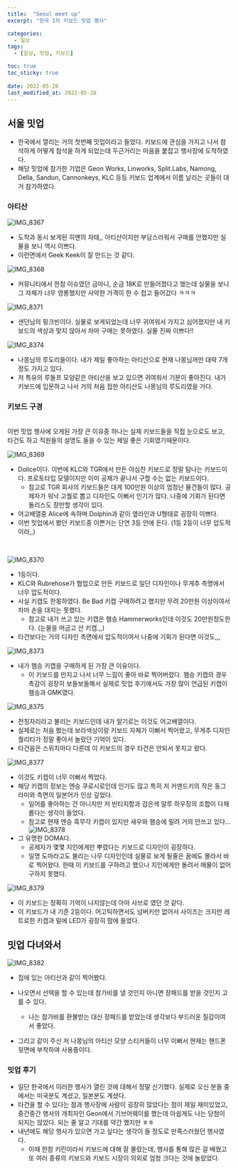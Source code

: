 ```yaml
---
title:  "Seoul meet up"
excerpt: "한국 1차 키보드 밋업 행사"

categories:
  - 일상
tags:
  - [일상, 밋업, 키보드]

toc: true
toc_sticky: true
 
date: 2022-05-28
last_modified_at: 2022-05-28
---
```


## 서울 밋업
- 한국에서 열리는 거의 첫번째 밋업이라고 들었다. 키보드에 관심을 가지고 나서 참석하게 어떻게 참석을 하게 되었는데 두근거리는 마음을 붙잡고 행사장에 도착하였다.
- 해당 밋업에 참가한 기업은 Geon Works, Linworks, Split.Labs, Namong, Della, Sandun, Cannonkeys, KLC 등등 키보드 업계에서 이름 날리는 곳들이 대거 참가하였다.


### 아티산
![IMG_8367](https://user-images.githubusercontent.com/75519839/177816026-bb32de89-bf8e-415e-bee2-5f665f09774e.jpeg)
- 도착과 동시 보게된 히맨의 자태,, 아티산이지만 부담스러워서 구매를 안했지만 실물을 보니 역시 이쁘다.
- 이런면에서 Geek Keek이 잘 만드는 것 같다.

![IMG_8368](https://user-images.githubusercontent.com/75519839/177816053-d698ec6a-de5c-45d0-a205-b5c1c37d6b54.jpeg)
- 커뮤니티에서 한참 이슈였던 금마니, 순금 18K로 만들어졌다고 했는데 실물을 보니 그 자체가 너무 영롱했지만 사악한 가격이 한 수 접고 들어갔다 ㅋㅋㅋ

![IMG_8371](https://user-images.githubusercontent.com/75519839/177816097-a13b298e-efc3-43be-8eb4-b77b798b7734.jpeg)
- 샌던님의 핑크빈이다. 실물로 보게되었는데 너무 귀여워서 가지고 심어졌지만 내 키보드의 색상과 맞지 않아서 차마 구매는 못하였다. 실물 진짜 이쁘다!!

![IMG_8374](https://user-images.githubusercontent.com/75519839/177816118-2443f4fd-bc99-47df-98c7-cafa22aca903.jpeg)
- 나몽님의 루도리들이다. 내가 제일 좋아하는 아티산으로 현재 나몽님꺼만 대략 7개정도 가지고 있다.
- 저 특유의 루돌프 모양같은 아티산을 보고 있으면 귀여워서 기분이 좋아진다. 내가 키보드에 입문하고 나서 거의 처음 접한 아티산도 나몽님의 루도리였을 거다.


### 키보드 구경
<br> 이번 밋업 행사에 오게된 가장 큰 이유중 하나는 실제 키보드들을 직접 눈으로도 보고, 타건도 하고 직원들의 설명도 들을 수 있는 제일 좋은 기회였기때문이다.

![IMG_8369](https://user-images.githubusercontent.com/75519839/177816072-00a4eda4-35ec-44e4-804a-16c456a4f106.jpeg)
- Dolice이다. 이번에 KLC와 TGR에서 만든 야심찬 키보드로 정말 탐나는 키보드이다. 프로토타입 모델이지만 이미 공제가 끝나서 구할 수는 없는 키보드이다.
    - 참고로 TGR 회사의 키보드들은 대게 100만원 이상의 엄청난 물건들이 많다. 공제자가 워낙 고퀄로 뽑고 디자인도 이뻐서 인기가 많다. 나중에 기회가 된다면 돌리스도 장만할 생각이 있다.
- 어고배열중 Alice에 속하며 Dolphin과 같이 옆라인과 U형태로 굉장히 이쁘다.
- 이번 밋업에서 봤던 키보드중 이쁜거는 단연 3등 안에 든다. (1등 2등이 너무 압도적이라,,)

<br>

![IMG_8370](https://user-images.githubusercontent.com/75519839/177816086-3c5e8da1-b1b9-4707-8eae-fc357d8f0440.jpeg)
- 1등이다.
- KLC와 Rubrehose가 협업으로 만든 키보드로 일단 디자인이나 무게추 측명에서 너무 압도적이다.
- 사실 키캡도 한몫하였다. Be Bad 키캡 구매하려고 했지만 무려 20만원 이상이여서 차마 손을 대지는 못했다.
    - 참고로 내가 쓰고 있는 키캡은 햄승 Hammerworks인데 이것도 20만원정도한다. (눈물을 머금고 산 키캡.,,)
- 타건보다는 거의 디자인 측면에서 압도적이여서 나중에 기회가 된다면 이것도,,,



![IMG_8373](https://user-images.githubusercontent.com/75519839/177816103-b86134dc-5106-4b55-ac26-8ebaed050c05.jpeg)
- 내가 햄승 키캡을 구매하게 된 가장 큰 이유이다.
    - 이 키보드를 만지고 나서 너무 느낌이 좋아 바로 찍어버렸다. 햄승 키캡의 경우 촉감이 굉장히 보들보들해서 실제로 밋업 후기에서도 가장 많이 언급된 키캡이 햄승과 GMK였다.

![IMG_8375](https://user-images.githubusercontent.com/75519839/177816134-1ceb6dfa-11aa-43da-86a9-d01922951cf8.jpeg)
- 천칭자리라고 불리는 키보드인데 내가 알기로는 이것도 어고배열이다.
- 실제로는 처음 봤는데 보라색상이랑 키보드 자체가 이뻐서 찍어왔고, 무게추 디자인 퀄리티가 정말 좋아서 놀랐던 기억이 있다.
- 타건음은 스위치마다 다른데 이 키보드의 경우 타건은 안되서 못치고 왔다.

![IMG_8377](https://user-images.githubusercontent.com/75519839/177816154-6aee5daa-3ab3-46fc-b58d-f930ab285657.jpeg)
- 이것도 키캡이 너무 이뻐서 찍었다.
- 해당 키캡의 정보는 엔승 쿠로시로인데 인기도 많고 특히 저 커맨드키의 작은 동그라미와 측면의 일본어가 인상 깊었다.
    - 일어를 좋아하는 건 아니지만 저 빈티지함과 검은색 알루 하우징의 조합이 다채롭다는 생각이 들었다.
    - 참고로 현재 엔승 흑무각 키캡이 있지만 새우와 햄승에 밀려 거의 안쓰고 있다...
![IMG_8378](https://user-images.githubusercontent.com/75519839/177816168-43a56996-82b9-4e68-a7e7-7ff5ef3a1590.jpeg)
- 그 유명한 DOMA다.
    - 공제자가 몇몇 지인에게만 뿌렸다는 키보드로 디자인이 굉장하다.
    - 일명 도마라고도 불리는 나무 디자인인데 실물로 보게 될줄은 꿈에도 몰라서 바로 찍어왔다. 한때 이 키보드를 구하려고 했으나 지인에게만 돌려서 매물이 없어 구하지 못했다.

![IMG_8379](https://user-images.githubusercontent.com/75519839/177816181-139a619b-d408-42c4-9fc0-db6d1d3fcda4.jpeg)
- 이 키보드는 정확히 기억이 나지않는데 아마 사브로 였던 것 같다.
- 이 키보드가 내 기준 2등이다. 어고틱하면서도 넘버키만 없어서 사이즈는 크지만 레트로한 키캡과 밑에 LED가 굉장히 맘에 들었다.

## 밋업 다녀와서
![IMG_8382](https://user-images.githubusercontent.com/75519839/177816202-521c56cf-4c51-4448-b254-f87abf2c0427.jpeg)
- 집에 있는 아티산과 같이 찍어봤다.
- 나오면서 선택을 할 수 있는데 참가비를 낼 것인지 아니면 장패드를 받을 것인지 고를 수 있다.
    - 나는 참가비를 환불받는 대신 장패드를 받았는데 생각보다 부드러운 질감이여서 좋았다.

- 그리고 같이 주신 저 나몽님의 아티산 모양 스티커들이 너무 이뻐서 현재는 핸드폰 뒷면에 부착하여 사용즁이다.

### 밋업 후기
- 일단 한국에서 이러한 행사가 열린 것에 대해서 정말 신기했다. 실제로 오신 분들 중에서는 미국분도 계셨고, 일본분도 계셨다.
- 타건을 할 수 있다는 점과 행사장에 사람이 굉장히 많았다는 점이 제일 재미있었고, 중간중간 행사의 개최자인 Geon에서 기브어웨이를 했는데 아쉽게도 나는 당첨이 되지는 않았다. 되는 줄 알고 기대를 약간 했지만 ㅎㅎ
- 내년에도 해당 행사가 있으면 가고 싶다는 생각이 들 정도로 만족스러웠던 행사였다.
    - 이때 한참 키린이라서 키보드에 대해 잘 몰랐는데, 행사를 통해 많은 걸 배웠고 또 여러 종류의 키보드와 키보드 시장이 의외로 엄청 크다는 것에 놀랐었다.